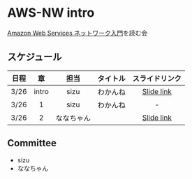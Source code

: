 # AWS-NW intro

[Amazon Web Services ネットワーク入門]()を読む会

## スケジュール

| 日程 | 章 | 担当 | タイトル | スライドリンク |
|:---:|:---:|:---:|:---:|:---:|
| 3/26 | intro | sizu | わかんね | [Slide link]() |
| 3/26 | 1 | sizu | わかんね | - |
| 3/26 | 2 | ななちゃん |  | [Slide link]() |

## Committee
- sizu
- ななちゃん

